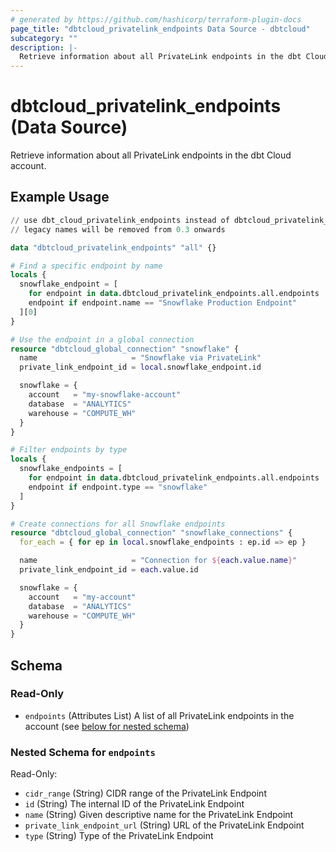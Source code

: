 ```yaml
---
# generated by https://github.com/hashicorp/terraform-plugin-docs
page_title: "dbtcloud_privatelink_endpoints Data Source - dbtcloud"
subcategory: ""
description: |-
  Retrieve information about all PrivateLink endpoints in the dbt Cloud account.
---
```


# dbtcloud_privatelink_endpoints (Data Source)

Retrieve information about all PrivateLink endpoints in the dbt Cloud account.

## Example Usage

```terraform
// use dbt_cloud_privatelink_endpoints instead of dbtcloud_privatelink_endpoints for the legacy resource names
// legacy names will be removed from 0.3 onwards

data "dbtcloud_privatelink_endpoints" "all" {}

# Find a specific endpoint by name
locals {
  snowflake_endpoint = [
    for endpoint in data.dbtcloud_privatelink_endpoints.all.endpoints :
    endpoint if endpoint.name == "Snowflake Production Endpoint"
  ][0]
}

# Use the endpoint in a global connection
resource "dbtcloud_global_connection" "snowflake" {
  name                     = "Snowflake via PrivateLink"
  private_link_endpoint_id = local.snowflake_endpoint.id

  snowflake = {
    account   = "my-snowflake-account"
    database  = "ANALYTICS"
    warehouse = "COMPUTE_WH"
  }
}

# Filter endpoints by type
locals {
  snowflake_endpoints = [
    for endpoint in data.dbtcloud_privatelink_endpoints.all.endpoints : 
    endpoint if endpoint.type == "snowflake"
  ]
}

# Create connections for all Snowflake endpoints
resource "dbtcloud_global_connection" "snowflake_connections" {
  for_each = { for ep in local.snowflake_endpoints : ep.id => ep }

  name                     = "Connection for ${each.value.name}"
  private_link_endpoint_id = each.value.id

  snowflake = {
    account   = "my-account"
    database  = "ANALYTICS"
    warehouse = "COMPUTE_WH"
  }
}
```

<!-- schema generated by tfplugindocs -->
## Schema

### Read-Only

- `endpoints` (Attributes List) A list of all PrivateLink endpoints in the account (see [below for nested schema](#nestedatt--endpoints))

<a id="nestedatt--endpoints"></a>
### Nested Schema for `endpoints`

Read-Only:

- `cidr_range` (String) CIDR range of the PrivateLink Endpoint
- `id` (String) The internal ID of the PrivateLink Endpoint
- `name` (String) Given descriptive name for the PrivateLink Endpoint
- `private_link_endpoint_url` (String) URL of the PrivateLink Endpoint
- `type` (String) Type of the PrivateLink Endpoint
